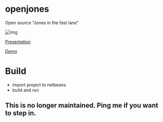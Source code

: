 openjones
=========
Open source "Jones in the fast lane"

![img](https://i.imgur.com/rjuBkDT.png)

[Presentation](https://docs.google.com/presentation/d/1ElJ-h_81UgAhSqSPNpudjfKaCIB86q7YgepnfGas_6s/)

[Demo](https://www.youtube.com/watch?v=hpq0cq14IxI)

Build
=====

* import project to netbeans
* build and run

## This is no longer maintained. Ping me if you want to step in.
